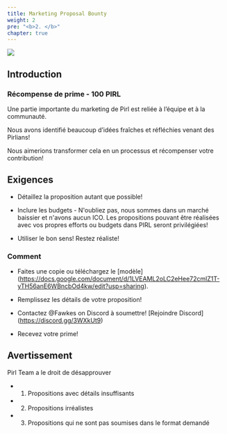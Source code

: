 ```yaml
---
title: Marketing Proposal Bounty
weight: 2
pre: "<b>2. </b>"
chapter: true
---
```


![](/images_headers/marketing.png)

## Introduction

### Récompense de prime - 100 PIRL

Une partie importante du marketing de Pirl est reliée à l’équipe et à la communauté.

Nous avons identifié beaucoup d’idées fraîches et réfléchies venant des Pirlians!

Nous aimerions transformer cela en un processus et récompenser votre contribution!

## Exigences

- Détaillez la proposition autant que possible!

- Inclure les budgets - N'oubliez pas, nous sommes dans un marché baissier et n'avons aucun ICO. Les propositions pouvant être réalisées avec vos propres efforts ou budgets dans PIRL seront privilégiées!

- Utiliser le bon sens! Restez réaliste!

### Comment

- Faites une copie ou téléchargez le [modèle] (https://docs.google.com/document/d/1LVEAML2oLC2eHee72cmlZ1T-yTH56anE6WBncbOd4kw/edit?usp=sharing).

- Remplissez les détails de votre proposition!

- Contactez @Fawkes on Discord à soumettre! [Rejoindre Discord] (https://discord.gg/3WXkUt9)

- Recevez votre prime!

## Avertissement

Pirl Team a le droit de désapprouver
- 1. Propositions avec détails insuffisants
- 2. Propositions irréalistes
- 3. Propositions qui ne sont pas soumises dans le format demandé
